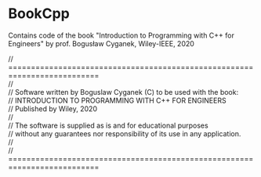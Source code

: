 # BookCpp
Contains code of the book "Introduction to Programming with C++ for Engineers" by prof. Bogusław Cyganek, Wiley-IEEE, 2020 

// ==========================================================================<br/>
//<br/>
// Software written by Boguslaw Cyganek (C) to be used with the book:<br/>
// INTRODUCTION TO PROGRAMMING WITH C++ FOR ENGINEERS<br/>
// Published by Wiley, 2020<br/>
//<br/>
// The software is supplied as is and for educational purposes<br/>
// without any guarantees nor responsibility of its use in any application.<br/>
//<br/>
// ==========================================================================<br/>



